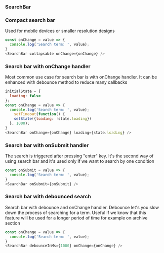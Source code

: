 ### SearchBar


### Compact search bar

Used for mobile devices or smaller resolution designs

```js
const onChange = value => {
  console.log('Search term: ', value);
}
<SearchBar collapsable onChange={onChange} />
```

### Search bar with onChange handler

Most common use case for search bar is with onChange handler. It can be enhanced with debounce method to reduce many callbacks

```js
initialState = {
  loading: false
};
const onChange = value => {
  console.log('Search term: ', value);
    setTimeout(function() {
    setState({loading: !state.loading})
  }, 1000);
}
<SearchBar onChange={onChange} loading={state.loading} />
```

### Search bar with onSubmit handler

The search is triggered after pressing "enter" key. It's the second way of using search bar and it's used only if we want to search by one condition

```js
const onSubmit = value => {
  console.log('Search term: ', value);
}
<SearchBar onSubmit={onSubmit} />
```

### Search bar with debounced search

Search bar with debounce and onChange handler. Debounce let's you slow down the process of searching for a term. Useful if we know that this feature will be used for a longer period of time for example on archive section

```js
const onChange = value => {
  console.log('Search term: ', value);
}
<SearchBar debounceInMs={1000} onChange={onChange} />
```